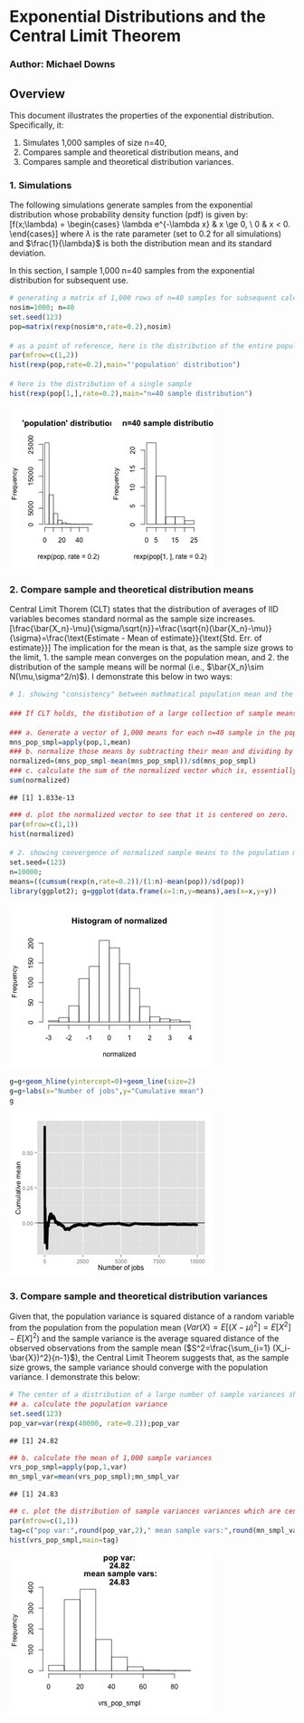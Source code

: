 Exponential Distributions and the Central Limit Theorem
========================================================
### Author: Michael Downs


## Overview 
This document illustrates the properties of the exponential distribution. Specifically, it:
1. Simulates 1,000 samples of size n=40,
2. Compares sample and theoretical distribution means, and 
3. Compares sample and theoretical distribution variances.

### 1. Simulations
The following simulations generate samples from the exponential distribution whose probability density function (pdf) is given by: 
\[f(x;\lambda) = \begin{cases} \lambda e^{-\lambda x} & x \ge 0, \\ 0 & x < 0. \end{cases}\]
where $\lambda$ is the rate parameter (set to 0.2 for all simulations) and $\frac{1}{\lambda}$ is both the distribution mean and its standard deviation.

In this section, I sample 1,000 n=40 samples from the exponential distribution for subsequent use. 


```r
# generating a matrix of 1,000 rows of n=40 samples for subsequent calculations
nosim=1000; n=40
set.seed(123)
pop=matrix(rexp(nosim*n,rate=0.2),nosim)

# as a point of reference, here is the distribution of the entire population 
par(mfrow=c(1,2))
hist(rexp(pop,rate=0.2),main="'population' distribution")

# here is the distribution of a single sample
hist(rexp(pop[1,],rate=0.2),main="n=40 sample distribution") 
```

![plot of chunk unnamed-chunk-1](figure/unnamed-chunk-1.png) 

### 2. Compare sample and theoretical distribution means

Central Limit Thorem (CLT) states that the distribution of averages of IID variables becomes standard normal as the sample size increases.
\[\frac{\bar{X_n}-\mu}{\sigma/\sqrt{n}}=\frac{\sqrt{n}(\bar{X_n}-\mu)}{\sigma}=\frac{\text{Estimate - Mean of estimate}}{\text{Std. Err. of estimate}}\]
The implication for the mean is that, as the sample size grows to the limit, 1. the sample mean converges on the population mean, and 2. the distribution of the sample means will be normal (i.e., $\bar{X_n}\sim N(\mu,\sigma^2/n)$). I demonstrate this below in two ways:


```r
# 1. showing "consistency" between mathmatical population mean and the actual mean of samples:

### If CLT holds, the distibution of a large collection of sample means taken from an exponential distribution should be normal. Given that the standard normal distribution is centered on zero, the distribution of a NORMALIZED set of exponential distribution sample means should also center on zero. Accordingly, we:

### a. Generate a vector of 1,000 means for each n=40 sample in the pop matrix
mns_pop_smpl=apply(pop,1,mean)
### b. normalize those means by subtracting their mean and dividing by their standard deviation
normalized=(mns_pop_smpl-mean(mns_pop_smpl))/sd(mns_pop_smpl)
### c. calculate the sum of the normalized vector which is, essentially, zero.  
sum(normalized)
```

```
## [1] 1.833e-13
```

```r
### d. plot the normalized vector to see that it is centered on zero. 
par(mfrow=c(1,1))
hist(normalized)

# 2. showing convergence of normalized sample means to the population mean (zero) as sample size grows.
set.seed=(123)
n=10000; 
means=((cumsum(rexp(n,rate=0.2))/(1:n)-mean(pop))/sd(pop))
library(ggplot2); g=ggplot(data.frame(x=1:n,y=means),aes(x=x,y=y))
```

![plot of chunk unnamed-chunk-2](figure/unnamed-chunk-21.png) 

```r
g=g+geom_hline(yintercept=0)+geom_line(size=2)
g=g+labs(x="Number of jobs",y="Cumulative mean")
g
```

![plot of chunk unnamed-chunk-2](figure/unnamed-chunk-22.png) 
    
### 3. Compare sample and theoretical distribution variances
Given that, the population variance is squared distance of a random variable from the population from the population mean ($Var(X)=E[(X-\mu)^2]=E[X^2]-E[X]^2$) and the sample variance is the average squared distance of the observed observations from the sample mean ($S^2=\frac{\sum_{i=1} (X_i-\bar{X})^2}{n-1}$), the Central Limit Theorem suggests that, as the sample size grows, the sample variance should converge with the population variance. I demonstrate this below:


```r
# The center of a distribution of a large number of sample variances should equal the population variance.
## a. calculate the population variance
set.seed(123)
pop_var=var(rexp(40000, rate=0.2));pop_var
```

```
## [1] 24.82
```

```r
## b. calculate the mean of 1,000 sample variances
vrs_pop_smpl=apply(pop,1,var)
mn_smpl_var=mean(vrs_pop_smpl);mn_smpl_var
```

```
## [1] 24.83
```

```r
## c. plot the distribution of sample variances variances which are centered on population variance
par(mfrow=c(1,1))
tag=c("pop var:",round(pop_var,2)," mean sample vars:",round(mn_smpl_var,2))
hist(vrs_pop_smpl,main=tag)
```

![plot of chunk unnamed-chunk-3](figure/unnamed-chunk-3.png) 
